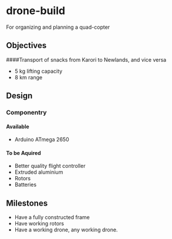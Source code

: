 # drone-build
For organizing and planning a quad-copter

## Objectives
####Transport of snacks from Karori to Newlands, and vice versa
* 5 kg lifting capacity
* 8 km range 

## Design
### Componentry
#### Available
* Arduino ATmega 2650

#### To be Aquired
* Better quality flight controller
* Extruded aluminium 
* Rotors
* Batteries

## Milestones
* Have a fully constructed frame
* Have working rotors
* Have a working drone, any working drone.
